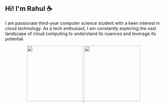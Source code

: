 ## Hi! I'm Rahul ☕

I am passionate third-year computer science student with a keen interest in cloud technology. As a tech enthusiast, I am constantly exploring the vast landscape of cloud computing to understand its nuances and leverage its potential.


<p align="center">
<a href="https://github.com/CrisPBacon84">
  <img height="180em" src="https://github-readme-stats-eight-theta.vercel.app/api?username=CrisPBacon84&show_icons=true&theme=radical&include_all_commits=true&count_private=true"/>
  <img height="180em" src="https://github-readme-stats-eight-theta.vercel.app/api/top-langs/?username=CrisPBacon84&layout=compact&langs_count=8&theme=radical&hide=cmake"/>
</a>
</p>











